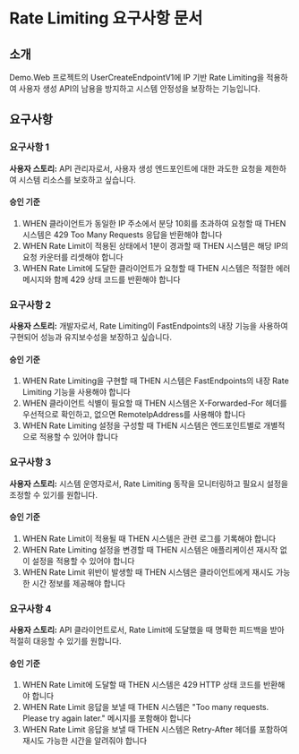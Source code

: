 # Rate Limiting 요구사항 문서

## 소개

Demo.Web 프로젝트의 UserCreateEndpointV1에 IP 기반 Rate Limiting을 적용하여 사용자 생성 API의 남용을 방지하고 시스템 안정성을 보장하는 기능입니다.

## 요구사항

### 요구사항 1

**사용자 스토리:** API 관리자로서, 사용자 생성 엔드포인트에 대한 과도한 요청을 제한하여 시스템 리소스를 보호하고 싶습니다.

#### 승인 기준

1. WHEN 클라이언트가 동일한 IP 주소에서 분당 10회를 초과하여 요청할 때 THEN 시스템은 429 Too Many Requests 응답을 반환해야 합니다
2. WHEN Rate Limit이 적용된 상태에서 1분이 경과할 때 THEN 시스템은 해당 IP의 요청 카운터를 리셋해야 합니다
3. WHEN Rate Limit에 도달한 클라이언트가 요청할 때 THEN 시스템은 적절한 에러 메시지와 함께 429 상태 코드를 반환해야 합니다

### 요구사항 2

**사용자 스토리:** 개발자로서, Rate Limiting이 FastEndpoints의 내장 기능을 사용하여 구현되어 성능과 유지보수성을 보장하고 싶습니다.

#### 승인 기준

1. WHEN Rate Limiting을 구현할 때 THEN 시스템은 FastEndpoints의 내장 Rate Limiting 기능을 사용해야 합니다
2. WHEN 클라이언트 식별이 필요할 때 THEN 시스템은 X-Forwarded-For 헤더를 우선적으로 확인하고, 없으면 RemoteIpAddress를 사용해야 합니다
3. WHEN Rate Limiting 설정을 구성할 때 THEN 시스템은 엔드포인트별로 개별적으로 적용할 수 있어야 합니다

### 요구사항 3

**사용자 스토리:** 시스템 운영자로서, Rate Limiting 동작을 모니터링하고 필요시 설정을 조정할 수 있기를 원합니다.

#### 승인 기준

1. WHEN Rate Limit이 적용될 때 THEN 시스템은 관련 로그를 기록해야 합니다
2. WHEN Rate Limiting 설정을 변경할 때 THEN 시스템은 애플리케이션 재시작 없이 설정을 적용할 수 있어야 합니다
3. WHEN Rate Limit 위반이 발생할 때 THEN 시스템은 클라이언트에게 재시도 가능한 시간 정보를 제공해야 합니다

### 요구사항 4

**사용자 스토리:** API 클라이언트로서, Rate Limit에 도달했을 때 명확한 피드백을 받아 적절히 대응할 수 있기를 원합니다.

#### 승인 기준

1. WHEN Rate Limit에 도달할 때 THEN 시스템은 429 HTTP 상태 코드를 반환해야 합니다
2. WHEN Rate Limit 응답을 보낼 때 THEN 시스템은 "Too many requests. Please try again later." 메시지를 포함해야 합니다
3. WHEN Rate Limit 응답을 보낼 때 THEN 시스템은 Retry-After 헤더를 포함하여 재시도 가능한 시간을 알려줘야 합니다
